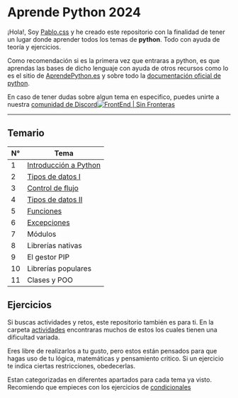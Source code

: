 # Aprende Python 2024

¡Hola!, Soy [Pablo.css](https://github.com/Duz-Dev) y he creado este repositorio con la finalidad de tener un lugar donde aprender todos los temas de **python**. Todo con ayuda de teoría y ejercicios.

Como recomendación si es la primera vez que entraras a python, es que aprendas las bases de dicho lenguaje con ayuda de otros recursos como lo es el sitio de [AprendePython.es](https://aprendepython.es/) y sobre todo la [documentación oficial de python](https://docs.python.org/es/3/).

En caso de tener dudas sobre algun tema en especifico, puedes unirte a nuestra [comunidad de Discord![FrontEnd | Sin Fronteras](https://i.postimg.cc/vZx9tjXC/image.png)](https://discord.gg/Rfzr3pMkr2)

---

## Temario

| N°  | Tema   |
| ------- | -------- |
| 1   | [Introducción a Python](./apuntes/01_introduccion.md)   |
| 2   |  [Tipos de datos I](./apuntes/02_tipos_datos.md)   |
| 3   |  [Control de flujo](./apuntes/03_controles_fujo.md)   |
| 4   | [Tipos de datos II](./apuntes/04_tipos_datos_ll.md)  |
| 5   | [Funciones](./apuntes/05_funciones.md)    |
| 6   | [Excepciones](./apuntes/06_excepciones.md)  |
| 7   | Módulos  |
| 8   | Librerías nativas  |
| 9   | El gestor PIP  |
| 10   | Librerías populares  |
| 11  | Clases y POO   |

## Ejercicios

Si buscas actividades y retos, este repositorio también es para ti. En la carpeta [actividades](./actividades/) encontraras muchos de estos los cuales tienen una dificultad variada.

Eres libre de realizarlos a tu gusto, pero estos están pensados para que hagas uso de tu lógica, matemáticas y pensamiento critico. Si un ejercicio te indica ciertas restricciones, obedecerlas.

Estan categorizadas en diferentes apartados para cada tema ya visto. Recomiendo que empieces con los ejercicios de [condicionales](./actividades/condicionales/nota.md)
